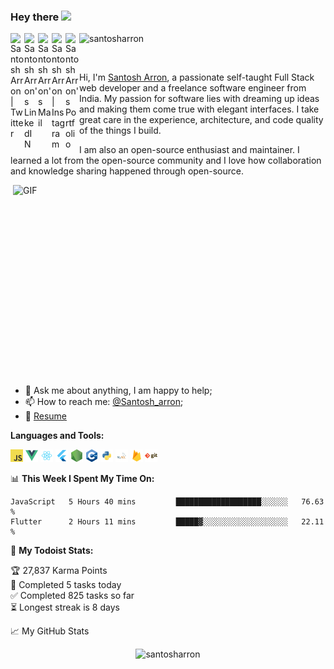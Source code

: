 ### Hey there <img src="https://media.giphy.com/media/hvRJCLFzcasrR4ia7z/giphy.gif" width="25px">

<a href="https://twitter.com/ArronSantosh">
  <img align="left" alt="Santosh Arron | Twitter" width="22px" src="https://raw.githubusercontent.com/peterthehan/peterthehan/master/assets/twitter.svg" />
</a>
<a href="https://www.linkedin.com/in/santosh-arron/">
  <img align="left" alt="Santosh Arron's LinkedIN" width="22px" src="https://raw.githubusercontent.com/peterthehan/peterthehan/master/assets/linkedin.svg" />
</a>

<a href="mailto:santosharron@gmail.com">
  <img align="left" alt="Santosh Arron's Mail" width="22px" src="https://epicprogrammerassets.netlify.app/Assets/gmail.svg" />
</a>

<a href="https://www.instagram.com/santosh_arron/">
  <img align="left" alt="Santosh Arron | Instagram" width="22px" src="https://epicprogrammerassets.netlify.app/Assets/instagram.svg" />
</a>


<a href="https://santosh-arron.netlify.app//">
  <img align="left" alt="Santosh Arron's Portfolio" width="22px" src="https://epicprogrammerassets.netlify.app/Assets/globe-grid.svg" />
</a>

<p align=left> <img src=https://komarev.com/ghpvc/?username=santosharron alt=santosharron /> </p>

<br />


Hi, I'm [Santosh Arron](https://santosh-arron.netlify.app//), a passionate self-taught Full Stack web developer and a freelance software engineer from India. My passion for software lies with dreaming up ideas and making them come true with elegant interfaces. I take great care in the experience, architecture, and code quality of the things I build.

I am also an open-source enthusiast and maintainer. I learned a lot from the open-source community and I love how collaboration and knowledge sharing happened through open-source.


  <img align="right" alt="GIF" src="https://github.com/abhisheknaiidu/abhisheknaiidu/blob/master/code.gif?raw=true" width="500" height="320" />
  
- 💬 Ask me about anything, I am happy to help;
- 📫 How to reach me: [@Santosh_arron](https://www.instagram.com/santosh_arron/);
- 📝 [Resume](https://santosh-arron.netlify.app/)
  
**Languages and Tools:**  

<code><img height="20" src="https://raw.githubusercontent.com/github/explore/80688e429a7d4ef2fca1e82350fe8e3517d3494d/topics/javascript/javascript.png"></code>
<code><img height="20" src="https://raw.githubusercontent.com/github/explore/80688e429a7d4ef2fca1e82350fe8e3517d3494d/topics/vue/vue.png"></code>
<code><img height="20" src="https://raw.githubusercontent.com/github/explore/80688e429a7d4ef2fca1e82350fe8e3517d3494d/topics/react/react.png"></code>
<code><img height="20" src="https://raw.githubusercontent.com/github/explore/80688e429a7d4ef2fca1e82350fe8e3517d3494d/topics/flutter/flutter.png"></code>
<code><img height="20" src="https://raw.githubusercontent.com/github/explore/80688e429a7d4ef2fca1e82350fe8e3517d3494d/topics/nodejs/nodejs.png"></code>
<code><img height="20" src="https://raw.githubusercontent.com/github/explore/80688e429a7d4ef2fca1e82350fe8e3517d3494d/topics/cpp/cpp.png"></code>
<code><img height="20" src="https://raw.githubusercontent.com/github/explore/80688e429a7d4ef2fca1e82350fe8e3517d3494d/topics/python/python.png"></code>
<code><img height="20" src="https://raw.githubusercontent.com/github/explore/80688e429a7d4ef2fca1e82350fe8e3517d3494d/topics/mysql/mysql.png"></code>
<code><img height="20" src="https://raw.githubusercontent.com/github/explore/80688e429a7d4ef2fca1e82350fe8e3517d3494d/topics/firebase/firebase.png"></code>
<code><img height="20" src="https://raw.githubusercontent.com/github/explore/80688e429a7d4ef2fca1e82350fe8e3517d3494d/topics/git/git.png"></code>

📊 **This Week I Spent My Time On:**
<!--START_SECTION:waka-->
```text
JavaScript   5 Hours 40 mins         ███████████████████░░░░░░   76.63 % 
Flutter      2 Hours 11 mins         █████▓░░░░░░░░░░░░░░░░░░░   22.11 % 
```
<!--END_SECTION:waka-->
🚧 **My Todoist Stats:**
<!-- TODO-IST:START -->
🏆  27,837 Karma Points           
🌸  Completed 5 tasks today           
✅  Completed 825 tasks so far           
⏳  Longest streak is 8 days
<!-- TODO-IST:END -->


📈 My GitHub Stats

<p align="center"> <img src="https://github-readme-stats.vercel.app/api?username=santosharron&show_icons=true&theme=gotham" alt="santosharron" />
